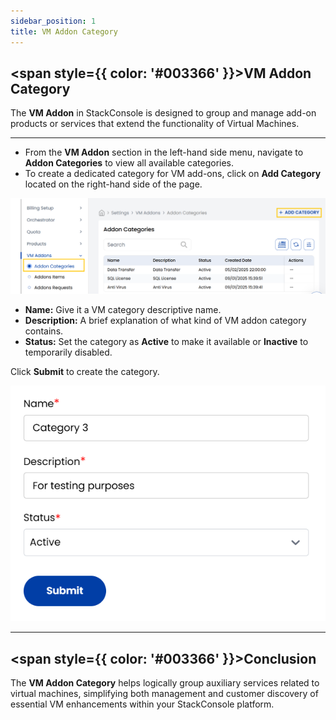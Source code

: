 ```yaml
---
sidebar_position: 1
title: VM Addon Category
---
```


## <span style={{ color: '#003366' }}>VM Addon Category</span>

The **VM Addon** in StackConsole is designed to group and manage add-on products or services that extend the functionality of Virtual Machines.

-----

- From the **VM Addon** section in the left-hand side menu, navigate to **Addon Categories** to view all available categories.
- To create a dedicated category for VM add-ons, click on **Add Category** located on the right-hand side of the page.

![Add VM Addon Category](images/addon_cat.png)

- **Name:** Give it a VM category descriptive name.
- **Description:** A brief explanation of what kind of VM addon category contains.
- **Status:** Set the category as **Active** to make it available or **Inactive** to temporarily disabled.

Click **Submit** to create the category.

![Submit VM Addon Category](images/addon_cat_2.png)

-----

## <span style={{ color: '#003366' }}>Conclusion</span>

The **VM Addon Category** helps logically group auxiliary services related to virtual machines, simplifying both management and customer discovery of essential VM enhancements within your StackConsole platform.
